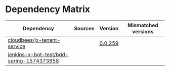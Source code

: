 # Dependency Matrix

Dependency | Sources | Version | Mismatched versions
---------- | ------- | ------- | -------------------
[cloudbees/jx-tenant-service](https://github.com/cloudbees/jx-tenant-service) |  | [0.0.259](https://github.com/cloudbees/jx-tenant-service/releases/tag/v0.0.259) | 
[jenkins-x-bot-test/bdd-spring-1574373858](https://github.com/jenkins-x-bot-test/bdd-spring-1574373858.git) |  | []() | 

